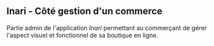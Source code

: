 ## Inari - Côté gestion d'un commerce

Partie admin de l'application <i>Inari</i> permettant au commerçant de gérer l'aspect visuel et fonctionnel de sa boutique en ligne.
